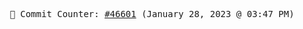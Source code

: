 <p align="center">
    <samp>
        📮 Commit Counter: <a href="https://github.com/Javascript-void0/Javascript-void0/commits/main">#46601</a> (January 28, 2023 @ 03:47 PM)
    </samp>
</p>
